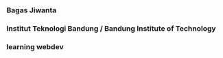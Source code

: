 ### Bagas Jiwanta
### Institut Teknologi Bandung / Bandung Institute of Technology 
### learning webdev
